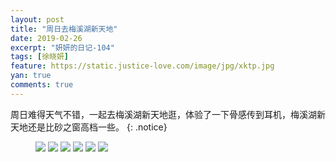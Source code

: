 ```yaml
---
layout: post
title: "周日去梅溪湖新天地"
date: 2019-02-26
excerpt: "妍妍的日记-104"
tags: [徐晓妍]
feature: https://static.justice-love.com/image/jpg/xktp.jpg
yan: true
comments: true
---
```

周日难得天气不错，一起去梅溪湖新天地逛，体验了一下骨感传到耳机，梅溪湖新天地还是比砂之窗高档一些。
{: .notice}
<figure>
    <img src="{{ site.staticUrl }}/yanyan/image/meixihuzmyw1.jpg" />
    <img src="{{ site.staticUrl }}/yanyan/image/meixihuzmyw2.jpg" />
    <img src="{{ site.staticUrl }}/yanyan/image/meixihuzmyw3.jpg" />
    <img src="{{ site.staticUrl }}/yanyan/image/meixihuzmyw4.jpg" />
    <img src="{{ site.staticUrl }}/yanyan/image/meixihuzmyw5.jpg" />
    <img src="{{ site.staticUrl }}/yanyan/image/meixihuzmyw6.jpg" />
</figure>
